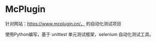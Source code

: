 # McPlugin
针对网站：https://www.mcplugin.cn/， 的自动化测试项目

使用Python编写，基于 unittest 单元测试框架，selenium 自动化测试工具。
